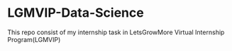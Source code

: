 # LGMVIP-Data-Science
This repo consist of my internship task in LetsGrowMore Virtual Internship Program(LGMVIP)
